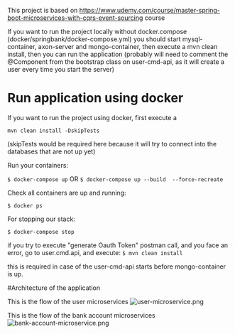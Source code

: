 This project is based on https://www.udemy.com/course/master-spring-boot-microservices-with-cqrs-event-sourcing course

If you want to run the project locally without docker.compose (docker/springbank/docker-compose.yml) you should start mysql-container,
axon-server and mongo-container, then execute a mvn clean install, then you can run the application 
(probably will need to comment the @Component from the bootstrap class on user-cmd-api, as it will create a user every time you start the server)

# Run application using docker

If you want to run the project using docker, first execute a 
```
mvn clean install -DskipTests 
```

(skipTests would be required here because it will try to connect into the databases that are not up yet)

Run your containers:

```$ docker-compose up```
OR
```$ docker-compose up --build  --force-recreate```

Check all containers are up and running:

```$ docker ps```

For stopping our stack:

```$ docker-compose stop```

if you try to execute "generate Oauth Token" postman call, and you face an error, go to user.cmd.api, and execute:
```$ mvn clean install```

this is required in case of the user-cmd-api starts before mongo-container is up.

#Architecture of the application

This is the flow of the user microservices
![user-microservice.png](user-microservice.png)

This is the flow of the bank account microservices
![bank-account-microservice.png](bank-account-microservice.png)




